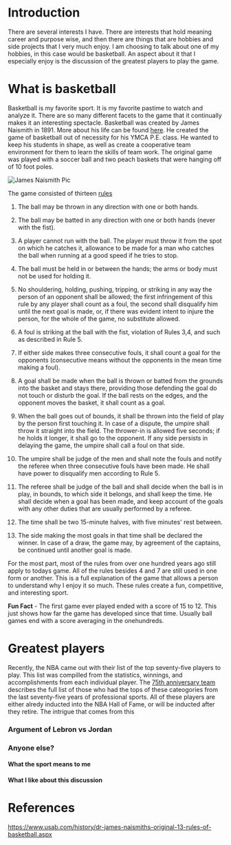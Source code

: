 # Introduction
There are several interests I have. There are interests that hold meaning career and purpose wise, and then there are things that are hobbies and side projects that I very much enjoy. I am choosing to talk about one of my hobbies, in this case would be basketball. An aspect about it that I especially enjoy is the discussion of the greatest players to play the game. 


# What is basketball
Basketball is my favorite sport. It is my favorite pastime to watch and analyze it. There are so many different facets to the game that it continually makes it an interesting spectacle. Basketball was created by James Naismith in 1891. More about his life can be found [here](https://en.wikipedia.org/wiki/James_Naismith). He created the game of basketball out of necessity for his YMCA P.E. class. He wanted to keep his students in shape, as well as create a cooperative team environment for them to learn the skills of team work. The original game was played with a soccer ball and two peach baskets that were hanging off of 10 foot poles. 


![James Naismith Pic](https://user-images.githubusercontent.com/101736848/158674081-14c54b38-51dc-4cb8-8974-b075ba04ee7b.jpg)


The game consisted of thirteen [rules](https://www.usab.com/history/dr-james-naismiths-original-13-rules-of-basketball.aspx)


1. The ball may be thrown in any direction with one or both hands.

2. The ball may be batted in any direction with one or both hands (never with the fist).

3. A player cannot run with the ball. The player must throw it from the spot on which he catches it, allowance to be made for a man who catches the ball when running at a good speed if he tries to stop.

4. The ball must be held in or between the hands; the arms or body must not be used for holding it.

5. No shouldering, holding, pushing, tripping, or striking in any way the person of an opponent shall be allowed; the first infringement of this rule by any player shall count as a foul, the second shall disqualify him until the next goal is made, or, if there was evident intent to injure the person, for the whole of the game, no substitute allowed.

6. A foul is striking at the ball with the fist, violation of Rules 3,4, and such as described in Rule 5.

7. If either side makes three consecutive fouls, it shall count a goal for the opponents (consecutive means without the opponents in the mean time making a foul).

8. A goal shall be made when the ball is thrown or batted from the grounds into the basket and stays there, providing those defending the goal do not touch or disturb the goal. If the ball rests on the edges, and the opponent moves the basket, it shall count as a goal.

9. When the ball goes out of bounds, it shall be thrown into the field of play by the person first touching it. In case of a dispute, the umpire shall throw it straight into the field. The thrower-in is allowed five seconds; if he holds it longer, it shall go to the opponent. If any side persists in delaying the game, the umpire shall call a foul on that side.

10. The umpire shall be judge of the men and shall note the fouls and notify the referee when three consecutive fouls have been made. He shall have power to disqualify men according to Rule 5.

11. The referee shall be judge of the ball and shall decide when the ball is in play, in bounds, to which side it belongs, and shall keep the time. He shall decide when a goal has been made, and keep account of the goals with any other duties that are usually performed by a referee.

12. The time shall be two 15-minute halves, with five minutes' rest between.

13. The side making the most goals in that time shall be declared the winner. In case of a draw, the game may, by agreement of the captains, be continued until another goal is made.

For the most part, most of the rules from over one hundred years ago still apply to todays game. All of the rules besides 4 and 7 are still used in one form or another. 
This is a full explanation of the game that allows a person to understand why I enjoy it so much. These rules create a fun, competitive, and interesting sport. 

**Fun Fact** - 
The first game ever played ended with a score of 15 to 12. This just shows how far the game has developed since that time. Usually ball games end with a score averaging in the onehundreds.

# Greatest players
Recently, the NBA came out with their list of the top seventy-five players to play. This list was compilled from the statistics, winnings, and accomplishments from each individual player. The [75th anniversary team](https://www.nba.com/news/nba-75th-anniversary-team-announced) describes the full list of those who had the tops of these cateogories from the last seventy-five years of professional sports. All of these players are either alredy inducted into the NBA Hall of Fame, or will be inducted after they retire. The intrigue that comes from this 
### Argument of Lebron vs Jordan
### Anyone else?
#### What the sport means to me
#### What I like about this discussion

# References
https://www.usab.com/history/dr-james-naismiths-original-13-rules-of-basketball.aspx
